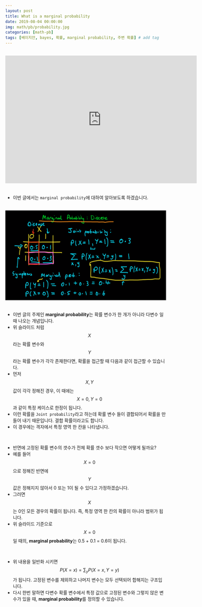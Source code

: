 ```yaml
---
layout: post
title: What is a marginal probability
date: 2019-08-04 00:00:00
img: math/pb/probability.jpg
categories: [math-pb] 
tags: [베이지안, bayes, 확률, marginal probability, 주변 확률] # add tag
---
```


<br>
<div style="text-align: center;">
    <iframe src="https://www.youtube.com/embed/r27mouuyFQk" frameborder="0" allowfullscreen="true" width="600px" height="400px"> </iframe>
</div>
<br>

- 이번 글에서는 `marginal probability`에 대하여 알아보도록 하겠습니다.

<br>
<center><img src="../assets/img/math/pb/bayes_stat_06/1.PNG" alt="Drawing" style="width: 800px;"/></center>
<br>

- 이번 글의 주제인 **marginal probability**는 확률 변수가 한 개가 아니라 다변수 일 때 나오는 개념입니다.
- 위 슬라이드 처럼 $$ X $$ 라는 확률 변수와 $$ Y $$ 라는 확률 변수가 각각 존재한다면, 확률을 접근할 때 다음과 같이 접근할 수 있습니다.
- 먼저 $$ X , Y $$  값이 각각 정해진 경우, 이 때에는 $$ X = 0, Y = 0 $$과 같이 특정 케이스로 한정이 됩니다.
- 이런 확률을 `Joint probability`라고 하는데 확률 변수 들이 결합되어서 확률을 만들어 내기 때문입니다. 결합 확률이라고도 합니다.
- 이 경우에는 격자에서 특정 영역 한 칸을 나타냅니다.

<br>

- 반면에 고정된 확률 변수의 갯수가 전체 확률 갯수 보다 작으면 어떻게 될까요?
- 예를 들어 $$ X = 0 $$으로 정해진 반면에 $$ Y $$값은 정해지지 않아서 0 또는 1이 될 수 있다고 가정하겠습니다.
- 그러면 $$ X $$는 0인 모든 경우의 확률이 됩니다. 즉, 특정 영역 한 칸의 확률이 아니라 범위가 됩니다.
- 위 슬라이드 기준으로 $$ X = 0 $$일 때의, **marginal probability**는 0.5 + 0.1 = 0.6이 됩니다.

<br>

- 위 내용을 일반화 시키면 $$ P(X = x) = \sum_{y} P(X = x, Y = y) $$가 됩니다. 고정된 변수를 제외하고 나머지 변수는 모두 선택되어 합해지는 구조입니다.
- 다시 한번 말하면 다변수 확률 변수에서 특정 값으로 고정된 변수와 그렇지 않은 변수가 있을 때, **marginal probability**를 정의할 수 있습니다.  